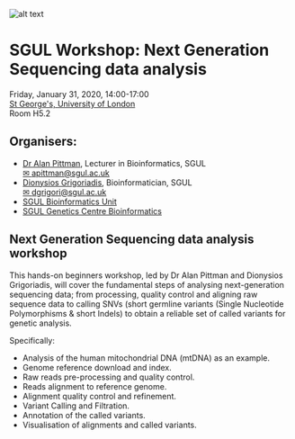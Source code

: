 ![alt text](https://ukeducationguide.com/wp-content/uploads/2014/10/stgeorgeslondon.jpg "St George's, University of London") 
# SGUL Workshop: Next Generation Sequencing data analysis
Friday, January 31, 2020, 14:00-17:00  
[St George's, University of London](https://www.sgul.ac.uk/)  
Room H5.2

## Organisers: 
- [Dr Alan Pittman](https://github.com/alanmichaelpittman100), Lecturer in Bioinformatics, SGUL  
	[✉ apittman@sgul.ac.uk](mailto:apittman@sgul.ac.uk?subject=SGUL%2Workshop)
- [Dionysios Grigoriadis](https://github.com/digrigor), Bioinformatician, SGUL  
	[✉ dgrigori@sgul.ac.uk](mailto:dgrigori@sgul.ac.uk?subject=SGUL%2Workshop)
- [SGUL Bioinformatics Unit](http://bioinformatics.sgul.ac.uk/)
- [SGUL Genetics Centre Bioinformatics](https://github.com/sgul-genetics-centre-bioinformatics)

## Next Generation Sequencing data analysis workshop
This hands-on beginners workshop, led by Dr Alan Pittman and Dionysios Grigoriadis, 
will cover the fundamental steps of analysing next-generation sequencing data; 
from processing, quality control and aligning raw sequence data to calling SNVs 
(short germline variants (Single Nucleotide Polymorphisms & short Indels) to obtain 
a reliable set of called variants for genetic analysis.  

Specifically:
-	Analysis of the human mitochondrial DNA (mtDNA) as an example.
-	Genome reference download and index.
-	Raw reads pre-processing and quality control.
-	Reads alignment to reference genome.
-	Alignment quality control and refinement.
-	Variant Calling and Filtration.
-	Annotation of the called variants.
-	Visualisation of alignments and called variants.
